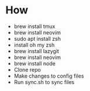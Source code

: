 # How
- brew install tmux
- brew install neovim
- sudo apt install zsh
- install oh my zsh
- brew install lazygit
- brew install neovim
- brew install node
- Clone repo
- Make changes to config files
- Run sync.sh to sync files

